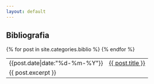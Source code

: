 ```yaml
---
layout: default
---
```


## Bibliografia 


<posts>
        <table>
            {% for post in site.categories.biblio %}
            <tr>
                <td><i class="icon-clock"></i> <time datetime="{{post.date"}}">{{post.date|date:"%d-%m-%Y"}}</time></td>  
                <td><a href="{{site.baseurl}}{{ post.url }}">{{ post.title }}</a></td>
            </tr>
            <tr>
                <td colspan='2'>
                {{ post.excerpt }}
                </td>
            </tr>
    	{% endfor %}
        </table>
</posts>


